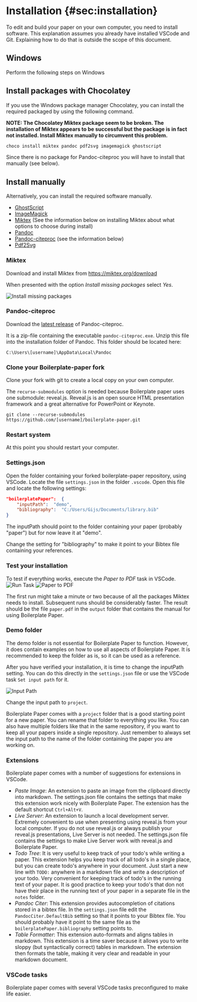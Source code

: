 Installation  {#sec:installation}
============

To edit and build your paper on your own computer, you need to install software. This explanation assumes you already have installed VSCode and Git. Explaining how to do that is outside the scope of this document.

## Windows

Perform the following steps on Windows

## Install packages with Chocolatey

If you use the Windows package manager Chocolatey, you can install the required packaged by using the following command.

**NOTE: The Chocolatey Miktex package seem to be broken. The installation of Miktex appears to be successful but the package is in fact not installed. Install Miktex manually to circumvent this problem.**

```powershell
choco install miktex pandoc pdf2svg imagemagick ghostscript
```

Since there is no package for Pandoc-citeproc you will have to install that manually (see below).

## Install manually

Alternatively, you can install the required software manually.

- [GhostScript](https://www.ghostscript.com/download/gsdnld.html)
- [ImageMagick](https://imagemagick.org/script/download.php#windows)
- [Miktex](https://miktex.org/download) (See the information below on installing Miktex about what options to choose during install)
- [Pandoc](https://pandoc.org/installing.html)
- [Pandoc-citeproc](https://github.com/lierdakil/pandoc-crossref/releases/) (see the information below)
- [Pdf2Svg](https://github.com/jalios/pdf2svg-windows)

### Miktex

Download and install Miktex from <https://miktex.org/download>

When presented with the option *Install missing packages* select *Yes*.

![Install missing packages](paper/images/install-missing-packages.png)

### Pandoc-citeproc

Download the [latest release](https://github.com/lierdakil/pandoc-crossref/releases/) of Pandoc-citeproc.

It is a zip-file containing the executable `pandoc-citeproc.exe`.
Unzip this file into the installation folder of Pandoc. This folder should be located here:

```
C:\Users\[username]\AppData\Local\Pandoc
```

### Clone your Boilerplate-paper fork

Clone your fork with git to create a local copy on your own computer.

The `recurse-submodules` option is needed because Boilerplate paper uses one submodule: reveal.js. Reveal.js is an open source HTML presentation framework and a great alternative for PowerPoint or Keynote.

```
git clone --recurse-submodules https://github.com/[username]/boilerplate-paper.git
```

### Restart system

At this point you should restart your computer.

### Settings.json

Open the folder containing your forked boilerplate-paper repository, using VSCode. Locate the file `settings.json` in the folder `.vscode`.
Open this file and locate the following settings:

```json
"boilerplatePaper":  {
    "inputPath":  "demo",
    "bibliography":  "C:/Users/Gijs/Documents/library.bib"
}
```

The inputPath should point to the folder containing your paper (probably "paper") but for now leave it at "demo".

Change the setting for "bibliography" to make it point to your Bibtex file containing your references.

### Test your installation

To test if everything works, execute the *Paper to PDF* task in VSCode.
![Run Task](paper/images/run-task.png)
![Paper to PDF](paper/images/paper-to-pdf.png)

The first run might take a minute or two because of all the packages Miktex needs to install. Subsequent runs should be considerably faster.
The result should be the file `paper.pdf` in the `output` folder that contains the manual for using Boilerplate Paper.

### Demo folder

The demo folder is not essential for Boilerplate Paper to function. However, it does contain examples on how to use all aspects of Boilerplate Paper. It is recommended to keep the folder as is, so it can be used as a reference.

After you have verified your installation, it is time to change the inputPath setting. You can do this directly in the `settings.json` file or use the VSCode task `Set input path` for it.

![Input Path](paper/images/input-path.png)

Change the input path to `project`.

Boilerplate Paper comes with a `project` folder that is a good starting point for a new paper. You can rename that folder to everything you like. You can also have multiple folders like that in the same repository, if you want to keep all your papers inside a single repository. Just remember to always set the input path to the name of the folder containing the paper you are working on.

### Extensions

Boilerplate paper comes with a number of suggestions for extensions in VSCode.

- *Paste Image*: An extension to paste an image from the clipboard directly into markdown. The settings.json file contains the settings that make this extension work nicely with Boilerplate Paper. The extension has the default shortcut `Ctrl+Alt+V`.
- *Live Server*: An extension to launch a local development server. Extremely convenient to use when presenting using reveal.js from your local computer. If you do not use reveal.js or always publish your reveal.js presentations, Live Server is not needed. The settings.json file contains the settings to make Live Server work with reveal.js and Boilerplate Paper.
- *Todo Tree*: It is very useful to keep track of your todo's while writing a paper. This extension helps you keep track of all todo's in a single place, but you can create todo's anywhere in your document. Just start a new line with `TODO:` anywhere in a markdown file and write a description of your todo. Very convenient for keeping track of todo's in the running text of your paper. It is good practice to keep your todo's that don not have their place in the running text of your paper in a separate file in the `notes` folder.
- *Pandoc Citer*: This extension provides autocompletion of citations stored in a bibtex file. In the `settings.json` file edit the `PandocCiter.DefaultBib` setting so that it points to your Bibtex file. You should probably have it point to the same file as the `boilerplatePaper.bibliography` setting points to.
- *Table Formatter*: This extension auto-formats and aligns tables in markdown. This extension is a time saver because it allows you to write sloppy (but syntactically correct) tables in markdown. The extension then formats the table, making it very clear and readable in your markdown document.

### VSCode tasks

Boilerplate paper comes with several VSCode tasks preconfigured to make life easier.
